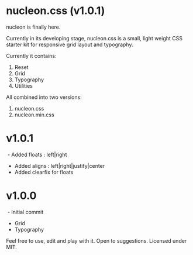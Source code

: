 # nucleon.css (v1.0.1)

nucleon is finally here.

Currently in its developing stage,
nucleon.css is a small, light weight CSS starter kit for responsive grid layout and typography.

Currently it contains: 
1. Reset
2. Grid
3. Typography
3. Utilities

All combined into two versions: 
1. nucleon.css
2. nucleon.min.css

# v1.0.1

  - Added floats : left|right
  - Added aligns : left|right|justify|center
  - Added clearfix for floats
  
# v1.0.0

  - Initial commit
  - Grid 
  - Typography

Feel free to use, edit and play with it.
Open to suggestions.
Licensed under MIT.
